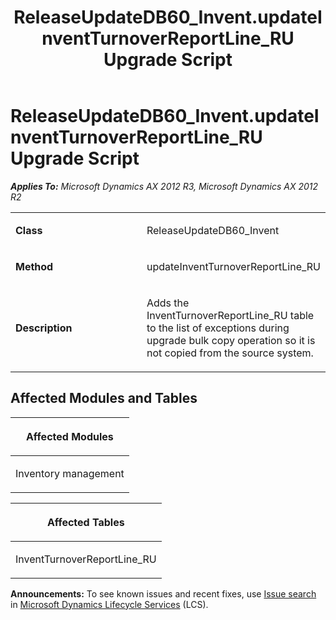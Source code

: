 ﻿---
title: ReleaseUpdateDB60_Invent.updateInventTurnoverReportLine_RU Upgrade Script
TOCTitle: ReleaseUpdateDB60_Invent.updateInventTurnoverReportLine_RU Upgrade Script
ms:assetid: 55ef71fd-458d-4e59-9c7e-e4a7e067c4e4
ms:mtpsurl: https://msdn.microsoft.com/en-us/library/JJ736192(v=AX.60)
ms:contentKeyID: 49708367
ms.date: 05/18/2015
mtps_version: v=AX.60
---

# ReleaseUpdateDB60\_Invent.updateInventTurnoverReportLine\_RU Upgrade Script 


_**Applies To:** Microsoft Dynamics AX 2012 R3, Microsoft Dynamics AX 2012 R2_

<table>
<colgroup>
<col style="width: 50%" />
<col style="width: 50%" />
</colgroup>
<tbody>
<tr class="odd">
<td><p><strong>Class</strong></p></td>
<td><p>ReleaseUpdateDB60_Invent</p></td>
</tr>
<tr class="even">
<td><p><strong>Method</strong></p></td>
<td><p>updateInventTurnoverReportLine_RU</p></td>
</tr>
<tr class="odd">
<td><p><strong>Description</strong></p></td>
<td><p>Adds the InventTurnoverReportLine_RU table to the list of exceptions during upgrade bulk copy operation so it is not copied from the source system.</p></td>
</tr>
</tbody>
</table>


## Affected Modules and Tables

<table>
<colgroup>
<col style="width: 100%" />
</colgroup>
<thead>
<tr class="header">
<th><p>Affected Modules</p></th>
</tr>
</thead>
<tbody>
<tr class="odd">
<td><p>Inventory management</p></td>
</tr>
</tbody>
</table>


<table>
<colgroup>
<col style="width: 100%" />
</colgroup>
<thead>
<tr class="header">
<th><p>Affected Tables</p></th>
</tr>
</thead>
<tbody>
<tr class="odd">
<td><p>InventTurnoverReportLine_RU</p></td>
</tr>
</tbody>
</table>

  
**Announcements:** To see known issues and recent fixes, use [Issue search](http://go.microsoft.com/fwlink/?linkid=389258) in [Microsoft Dynamics Lifecycle Services](http://go.microsoft.com/fwlink/?linkid=306505) (LCS).

